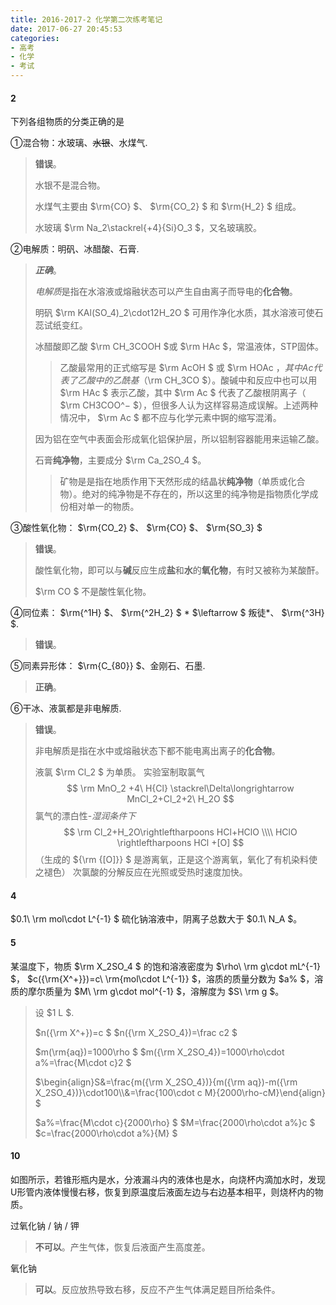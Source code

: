 ```yaml
---
title: 2016-2017-2 化学第二次练考笔记
date: 2017-06-27 20:45:53
categories:
- 高考
- 化学
- 考试
---
```


#### 2

下列各组物质的分类正确的是

①混合物：水玻璃、~~水银~~、水煤气.
> **错误**。
>
> 水银不是混合物。
>
> 水煤气主要由 $\rm{CO} $、 $\rm{CO_2} $ 和 $\rm{H_2} $ 组成。
>
> 水玻璃 $\rm Na_2\stackrel{+4}{Si}O_3 $，又名玻璃胶。

②电解质：明矾、冰醋酸、石膏.
>***正确***。
>
>*电解质*是指在水溶液或熔融状态可以产生自由离子而导电的**化合物**。
>
>明矾 $\rm KAl(SO_4)_2\cdot12H_2O $ 可用作净化水质，其水溶液可使石蕊试纸变红。
>
>冰醋酸即乙酸 $\rm CH_3COOH $或 $\rm HAc $，常温液体，STP固体。
>
>> 乙酸最常用的正式缩写是 $\rm AcOH $ 或 $\rm HOAc $，其中Ac代表了乙酸中的乙酰基（$\rm CH_3CO $）。酸碱中和反应中也可以用 $\rm HAc $ 表示乙酸，其中 $\rm Ac $ 代表了乙酸根阴离子（ $\rm CH3COO^− $），但很多人认为这样容易造成误解。上述两种情况中， $\rm Ac $ 都不应与化学元素中锕的缩写混淆。
>
>因为铝在空气中表面会形成氧化铝保护层，所以铝制容器能用来运输乙酸。
>
>石膏**纯净物**，主要成分 $\rm Ca_2SO_4 $。
>
>>矿物是是指在地质作用下天然形成的结晶状**纯净物**（单质或化合物）。绝对的纯净物是不存在的，所以这里的纯净物是指物质化学成份相对单一的物质。

③酸性氧化物： $\rm{CO_2} $、 $\rm{CO} $、 $\rm{SO_3} $

>**错误**。
>
>酸性氧化物，即可以与**碱**反应生成**盐**和**水**的**氧化物**，有时又被称为某酸酐。
>
> $\rm CO $ 不是酸性氧化物。

④同位素： $\rm{^1H} $、 $\rm{^2H_2} $ * $\leftarrow $ 叛徒*、 $\rm{^3H} $.

> **错误**。

⑤同素异形体： $\rm{C_{80}} $、金刚石、石墨.

> **正确**。

⑥干冰、液氯都是非电解质.

>**错误**。
>
>非电解质是指在水中或熔融状态下都不能电离出离子的**化合物**。
>
>液氯 $\rm Cl_2 $ 为单质。
>实验室制取氯气
>$$
\rm MnO_2 +4\ H{Cl} \stackrel\Delta\longrightarrow MnCl_2+Cl_2+2\ H_2O
>$$
>氯气的漂白性-*湿润条件下*
>$$
\rm
Cl_2+H_2O\rightleftharpoons HCl+HClO \\\\
HClO \rightleftharpoons HCl +[O]
>$$
>（生成的 ${\rm {[O]}} $ 是游离氧，正是这个游离氧，氧化了有机染料使之褪色）
>次氯酸的分解反应在光照或受热时速度加快。

 <!-- more -->

#### 4

$0.1\ \rm mol\cdot L^{-1} $ 硫化钠溶液中，阴离子总数大于 $0.1\ N_A $。

#### 5

某温度下，物质 $\rm X_2SO_4 $ 的饱和溶液密度为 $\rho\ \rm g\cdot mL^{-1} $， $c({\rm{X^+}})=c\ \rm{mol\cdot L^{-1}} $，溶质的质量分数为 $a\% $，溶质的摩尔质量为 $M\ \rm g\cdot mol^{-1} $，溶解度为 $S\ \rm g $。

> 设 $1 L $.
> 
> $n({\rm X^+})=c $
> $n({\rm X_2SO_4})=\frac c2 $
> 
> $m(\rm{aq})=1000\rho $
> $m({\rm X_2SO_4})=1000\rho\cdot a\%=\frac{M\cdot c}2 $
> 
> $\begin{align}S&=\frac{m({\rm X_2SO_4})}{m({\rm aq})-m({\rm X_2SO_4})}\cdot100\\\\&=\frac{100\cdot c M}{2000\rho-cM}\end{align} $
> 
> $a\%=\frac{M\cdot c}{2000\rho} $
> $M=\frac{2000\rho\cdot a\%}c $
> $c=\frac{2000\rho\cdot a\%}{M} $

#### 10

如图所示，若锥形瓶内是水，分液漏斗内的液体也是水，向烧杯内滴加水时，发现U形管内液体慢慢右移，恢复到原温度后液面左边与右边基本相平，则烧杯内的物质。

过氧化钠 / 钠 / 钾

> **不可以**。产生气体，恢复后液面产生高度差。

氧化钠

> **可以**。反应放热导致右移，反应不产生气体满足题目所给条件。

